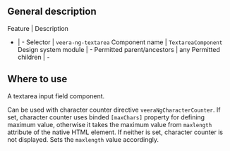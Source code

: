 ## General description

Feature | Description
- | -
Selector | `veera-ng-textarea`
Component name | `TextareaComponent`
Design system module | -
Permitted parent/ancestors | any
Permitted children | -

## Where to use

A textarea input field component.

Can be used with character counter directive `veeraNgCharacterCounter`. If set, character counter uses binded `[maxChars]` property for defining maximum value, otherwise it takes the maximum value from `maxlength` attribute of the native HTML element. If neither is set, character counter is not displayed. Sets the `maxlength` value accordingly.
